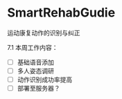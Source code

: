 # SmartRehabGudie
运动康复动作的识别与纠正

7.1 本周工作内容：
- [ ] 基础语音添加
- [ ] 多人姿态调研
- [ ] 动作识别成功率提高
- [ ] 部署至服务器？ 
